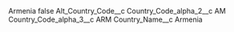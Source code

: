 <?xml version="1.0" encoding="UTF-8"?>
<CustomMetadata xmlns="http://soap.sforce.com/2006/04/metadata" xmlns:xsi="http://www.w3.org/2001/XMLSchema-instance" xmlns:xsd="http://www.w3.org/2001/XMLSchema">
    <label>Armenia</label>
    <protected>false</protected>
    <values>
        <field>Alt_Country_Code__c</field>
        <value xsi:nil="true"/>
    </values>
    <values>
        <field>Country_Code_alpha_2__c</field>
        <value xsi:type="xsd:string">AM</value>
    </values>
    <values>
        <field>Country_Code_alpha_3__c</field>
        <value xsi:type="xsd:string">ARM</value>
    </values>
    <values>
        <field>Country_Name__c</field>
        <value xsi:type="xsd:string">Armenia</value>
    </values>
</CustomMetadata>
